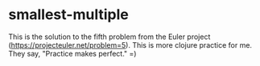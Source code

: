 # smallest-multiple

This is the solution to the fifth problem from the Euler project (https://projecteuler.net/problem=5). This is more clojure practice for me. They say, "Practice makes perfect." =)
